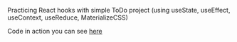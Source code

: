 Practicing React hooks with simple ToDo project (using useState, useEffect, useContext, useReduce, MaterializeCSS)

Code in action you can see [here](https://konstantin-bondarenko.github.io/react-hooks-practice)